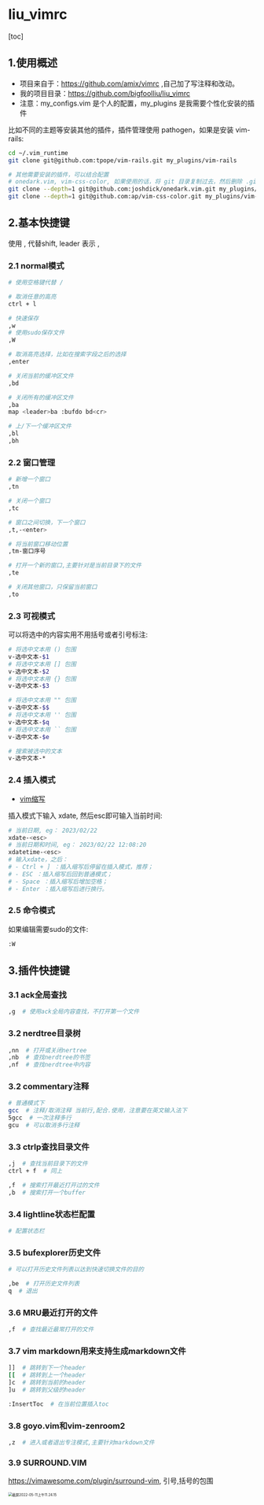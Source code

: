 # liu_vimrc

[toc]

## 1.使用概述

- 项目来自于：https://github.com/amix/vimrc ,自己加了写注释和改动。
- 我的项目目录：https://github.com/bigfoolliu/liu_vimrc
- 注意：my_configs.vim 是个人的配置，my_plugins 是我需要个性化安装的插件

比如不同的主题等安装其他的插件，插件管理使用 pathogen，如果是安装 vim-rails:

```sh
cd ~/.vim_runtime
git clone git@github.com:tpope/vim-rails.git my_plugins/vim-rails

# 其他需要安装的插件，可以结合配置
# onedark.vim, vim-css-color, 如果使用的话，将 git 目录复制过去，然后删除 .git
git clone --depth=1 git@github.com:joshdick/onedark.vim.git my_plugins/onedark.vim
git clone --depth=1 git@github.com:ap/vim-css-color.git my_plugins/vim-css-color
```

## 2.基本快捷键

使用 , 代替shift, leader 表示 ,

### 2.1 normal模式

```sh
# 使用空格键代替 /

# 取消任意的高亮
ctrl + l

# 快速保存
,w
# 使用sudo保存文件
,W

# 取消高亮选择，比如在搜索字段之后的选择
,enter

# 关闭当前的缓冲区文件
,bd

# 关闭所有的缓冲区文件
,ba
map <leader>ba :bufdo bd<cr>

# 上/下一个缓冲区文件
,bl
,bh
```

### 2.2 窗口管理

```sh
# 新增一个窗口
,tn

# 关闭一个窗口
,tc

# 窗口之间切换，下一个窗口
,t,-<enter>

# 将当前窗口移动位置
,tm-窗口序号

# 打开一个新的窗口,主要针对是当前目录下的文件
,te

# 关闭其他窗口，只保留当前窗口
,to
```

### 2.3 可视模式

可以将选中的内容实用不用括号或者引号标注:

```sh
# 将选中文本用 () 包围
v-选中文本-$1
# 将选中文本用 [] 包围
v-选中文本-$2
# 将选中文本用 {} 包围
v-选中文本-$3

# 将选中文本用 "" 包围
v-选中文本-$$
# 将选中文本用 '' 包围
v-选中文本-$q
# 将选中文本用 `` 包围
v-选中文本-$e

# 搜索被选中的文本
v-选中文本-*
```

### 2.4 插入模式

- [vim缩写](https://copyfuture.com/blogs-details/20200827171424316v9mveqvpxz76a3j)

插入模式下输入 xdate, 然后esc即可输入当前时间:

```sh
# 当前日期, eg： 2023/02/22
xdate-<esc>
# 当前日期和时间, eg： 2023/02/22 12:08:20
xdatetime-<esc>
# 输入xdate，之后：
# - Ctrl + ] ：插入缩写后停留在插入模式，推荐；
# - ESC ：插入缩写后回到普通模式；
# - Space ：插入缩写后增加空格；
# - Enter ：插入缩写后进行换行。
```

### 2.5 命令模式

如果编辑需要sudo的文件:

```sh
:W
```

## 3.插件快捷键

### 3.1 ack全局查找

```sh
,g  # 使用ack全局内容查找，不打开第一个文件
```

### 3.2 nerdtree目录树

```sh
,nn  # 打开或关闭nertree
,nb  # 查找nerdtree的书签
,nf  # 查找nerdtree中内容
```

### 3.2 commentary注释

```sh
# 普通模式下
gcc  # 注释/取消注释 当前行,配合.使用，注意要在英文输入法下
5gcc  # 一次注释多行
gcu  # 可以取消多行注释
```

### 3.3 ctrlp查找目录文件

```sh
,j  # 查找当前目录下的文件
ctrl + f  # 同上

,f  # 搜索打开最近打开过的文件
,b  # 搜索打开一个buffer
```

### 3.4 lightline状态栏配置

```sh
# 配置状态栏
```

### 3.5 bufexplorer历史文件

```sh
# 可以打开历史文件列表以达到快速切换文件的目的

,be  # 打开历史文件列表
q  # 退出
```

### 3.6 MRU最近打开的文件

```sh
,f  # 查找最近最常打开的文件
```

### 3.7 vim markdown用来支持生成markdown文件

```sh
]]  # 跳转到下一个header
[[  # 跳转到上一个header
]c  # 跳转到当前的header
]u  # 跳转到父级的header

:InsertToc  # 在当前位置插入toc
```

### 3.8 goyo.vim和vim-zenroom2

```sh
,z  # 进入或者退出专注模式,主要针对markdown文件
```

### 3.9 SURROUND.VIM

https://vimawesome.com/plugin/surround-vim, 引号,括号的包围

<img src="https://gitee.com/bigfoolliu/liu_imgs/raw/master/picgo/%E6%88%AA%E5%B1%8F2022-05-11%E4%B8%8A%E5%8D%8811.24.15.jpg" alt="截屏2022-05-11上午11.24.15" style="zoom:50%;" />

